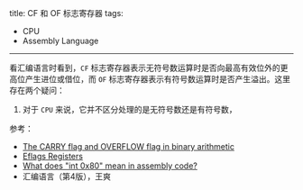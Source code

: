 title: CF 和 OF 标志寄存器
tags:
- CPU
- Assembly Language
---

看汇编语言时看到，`CF` 标志寄存器表示无符号数运算时是否向最高有效位外的更高位产生进位或借位，而 `OF` 标志寄存器表示有符号数运算时是否产生溢出。这里存在两个疑问：

1. 对于 `CPU` 来说，它并不区分处理的是无符号数还是有符号数，

参考：

* [The CARRY flag and OVERFLOW flag in binary arithmetic](http://teaching.idallen.com/dat2343/10f/notes/040_overflow.txt)
* [Eflags Registers](https://niranjanmr.wordpress.com/2016/01/20/eflags-registers/)
* [What does "int 0x80" mean in assembly code?](https://stackoverflow.com/questions/1817577/what-does-int-0x80-mean-in-assembly-code)
* 汇编语言（第4版），王爽